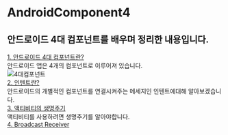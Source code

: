 # AndroidComponent4  
## 안드로이드 4대 컴포넌트를 배우며 정리한 내용입니다.  
[1. 안드로이드 4대 컴포넌트란?](https://hegunhee.tistory.com/13)  
안드로이드 앱은 4개의 컴포넌트로 이루어져 있습니다.  
![4대컴포넌트](https://user-images.githubusercontent.com/57277631/139266852-22519315-3474-436e-8c23-4c6a708d5085.png)  
[2. 인텐트란?](https://hegunhee.tistory.com/16)  
안드로이드의 개별적인 컴포넌트를 연결시켜주는 메세지인 인텐트에대해 알아보겠습니다.  
[3. 액티비티의 생명주기](https://hegunhee.tistory.com/17)  
액티비티를 사용하려면 생명주기를 알아야합니다.  
[4. Broadcast Receiver](https://hegunhee.tistory.com/15)
